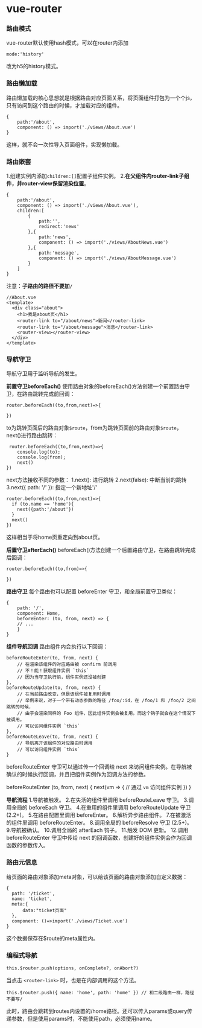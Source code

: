 vue-router
===================

###  路由模式
vue-router默认使用hash模式，可以在router内添加
```
mode:'history'
```
改为h5的history模式。

###  路由懒加载
路由懒加载的核心思想就是根据路由对应页面关系，将页面组件打包为一个个js，只有访问到这个路由的时候，才加载对应的组件。

```
{
    path:'/about',
    component: () => import('./views/About.vue')
}
```
这样，就不会一次性导入页面组件，实现懒加载。

###  路由嵌套
1.组建实例内添加`children:[]`配置子组件实例。
2.**在父组件内router-link子组件，并router-view保留渲染位置**。
```
{
    path:'/about',
    component: () => import('./views/About.vue'),
    children:[
        {
            path:'',
            redirect:'news'
        },{
            path:'news',
            component: () => import('./views/AboutNews.vue')
        },{
            path:'message',
            component: () => import('./views/AboutMessage.vue')
        }
    ]
}
```
注意：**子路由的路径不要加`/`**

```
//About.vue
<template>
  <div class="about">
    <h1>我是about页</h1>
	<router-link to="/about/news">新闻</router-link>
	<router-link to="/about/message">消息</router-link>
	<router-view></router-view>
  </div>
</template>
```

###  导航守卫
导航守卫用于监听导航的发生。

**前置守卫beforeEach()**
使用路由对象的beforeEach()方法创建一个前置路由守卫，在路由跳转完成前回调：
```
router.beforeEach((to,from,next)=>{
	
})
```
to为跳转页面后的路由对象`$route`，from为跳转页面前的路由对象`$route`，next()进行路由跳转：
```
 router.beforeEach((to,from,next)=>{
	console.log(to);
	console.log(from);
	next()
})
```
next方法接收不同的参数：
1.next(): 进行跳转
2.next(false): 中断当前的跳转
3.next({ path: '/' }): 指定一个新地址'/'
```
router.beforeEach((to,from,next)=>{
  if (to.name == 'home'){
    next({path:'/about'})
  }
  next()
})
```
这样相当于将home页重定向到about页。

**后置守卫afterEach()**
beforeEach()方法创建一个后置路由守卫，在路由跳转完成后回调：
```
router.beforeEach((to,from)=>{
	
})
```

**路由守卫**
每个路由也可以配置 beforeEnter 守卫，和全局前置守卫类似：
```
{
    path: '/',
    component: Home,
    beforeEnter: (to, from, next) => {
    // ...
    }
}
```

**组件导航回调**
路由组件内会执行以下回调：
```
beforeRouteEnter(to, from, next) {
    // 在渲染该组件的对应路由被 confirm 前调用
    // 不！能！获取组件实例 `this`
    // 因为当守卫执行前，组件实例还没被创建
},
beforeRouteUpdate(to, from, next) {
    // 在当前路由改变，但是该组件被复用时调用
    // 举例来说，对于一个带有动态参数的路径 /foo/:id，在 /foo/1 和 /foo/2 之间跳转的时候，
    // 由于会渲染同样的 Foo 组件，因此组件实例会被复用。而这个钩子就会在这个情况下被调用。
    // 可以访问组件实例 `this`
},
beforeRouteLeave(to, from, next) {
    // 导航离开该组件的对应路由时调用
    // 可以访问组件实例 `this`
}
```
beforeRouteEnter 守卫可以通过传一个回调给 next 来访问组件实例。在导航被确认的时候执行回调，并且把组件实例作为回调方法的参数。


beforeRouteEnter (to, from, next) {
  next(vm => {
    // 通过 `vm` 访问组件实例
  })
}

**导航流程**
1.导航被触发。
2.在失活的组件里调用 beforeRouteLeave 守卫。
3.调用全局的 beforeEach 守卫。
4.在重用的组件里调用 beforeRouteUpdate 守卫 (2.2+)。
5.在路由配置里调用 beforeEnter。
6.解析异步路由组件。
7.在被激活的组件里调用 beforeRouteEnter。
8.调用全局的 beforeResolve 守卫 (2.5+)。
9.导航被确认。
10.调用全局的 afterEach 钩子。
11.触发 DOM 更新。
12.调用 beforeRouteEnter 守卫中传给 next 的回调函数，创建好的组件实例会作为回调函数的参数传入。

### 路由元信息
给页面的路由对象添加meta对象，可以给该页面的路由对象添加自定义数据：
```
{
  path: '/ticket',
  name: 'ticket',
  meta:{
      data:"ticket页面"
  },
  component: ()=>import('./views/Ticket.vue')
}
```
这个数据保存在$route的meta属性内。

### 编程式导航
```
this.$router.push(options, onComplete?, onAbort?)
```
当点击 `<router-link>` 时，也是在内部调用的这个方法。
```
this.$router.push({ name: 'home', path: 'home' }) // 和二级路由一样，路径不要写/
```
此时，路由会跳转到routes内设置的/home路径。还可以传入params或query传递参数，但是使用params时，不能使用path，必须使用name。
